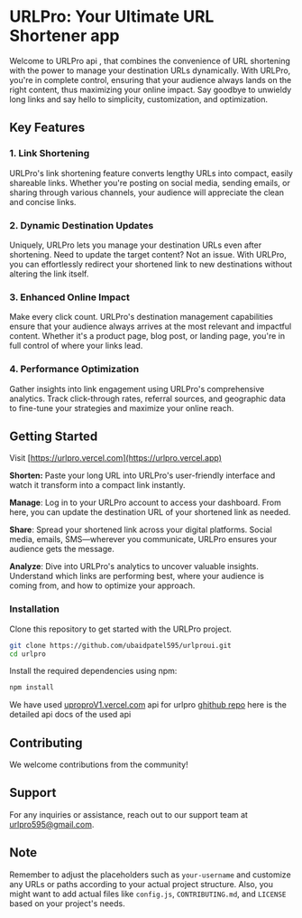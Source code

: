 
# URLPro: Your Ultimate URL Shortener app

Welcome to URLPro api , that combines the convenience of URL shortening with the power to manage your destination URLs dynamically. With URLPro, you're in complete control, ensuring that your audience always lands on the right content, thus maximizing your online impact. Say goodbye to unwieldy long links and say hello to simplicity, customization, and optimization.

## Key Features

### 1. Link Shortening
URLPro's link shortening feature converts lengthy URLs into compact, easily shareable links. Whether you're posting on social media, sending emails, or sharing through various channels, your audience will appreciate the clean and concise links.

### 2. Dynamic Destination Updates
Uniquely, URLPro lets you manage your destination URLs even after shortening. Need to update the target content? Not an issue. With URLPro, you can effortlessly redirect your shortened link to new destinations without altering the link itself.

### 3. Enhanced Online Impact
Make every click count. URLPro's destination management capabilities ensure that your audience always arrives at the most relevant and impactful content. Whether it's a product page, blog post, or landing page, you're in full control of where your links lead.

### 4. Performance Optimization
Gather insights into link engagement using URLPro's comprehensive analytics. Track click-through rates, referral sources, and geographic data to fine-tune your strategies and maximize your online reach.

## Getting Started
Visit [https://urlpro.vercel.com](https://urlpro.vercel.app) 

**Shorten:** Paste your long URL into URLPro's user-friendly interface and watch it transform into a compact link instantly.

**Manage**: Log in to your URLPro account to access your dashboard. From here, you can update the destination URL of your shortened link as needed.

**Share**: Spread your shortened link across your digital platforms. Social media, emails, SMS—wherever you communicate, URLPro ensures your audience gets the message.

**Analyze**: Dive into URLPro's analytics to uncover valuable insights. Understand which links are performing best, where your audience is coming from, and how to optimize your approach.
### Installation

Clone this repository to get started with the URLPro project.

```bash
git clone https://github.com/ubaidpatel595/urlproui.git
cd urlpro
```
Install the required dependencies using npm:
```bash
npm install
```
We have used [uproproV1.vercel.com](https://urlprov1.vercel.app/) api for urlpro 
[ghithub repo](https://github.com/ubaidpatel595/urlproapi.git) here is the detailed api docs of the used api
 
## Contributing
We welcome contributions from the community!

## Support
For any inquiries or assistance, reach out to our support team at urlpro595@gmail.com.

## Note
Remember to adjust the placeholders such as `your-username` and customize any URLs or paths according to your actual project structure. Also, you might want to add actual files like `config.js`, `CONTRIBUTING.md`, and `LICENSE` based on your project's needs.
